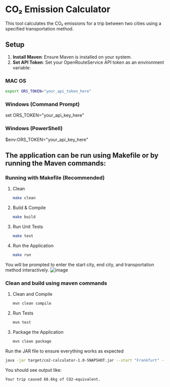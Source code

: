 # CO₂ Emission Calculator

This tool calculates the CO₂ emissions for a trip between two cities using a specified transportation method.

## Setup

1. **Install Maven**: Ensure Maven is installed on your system.
2. **Set API Token**: Set your OpenRouteService API token as an environment variable:

### MAC OS
   ```bash
   export ORS_TOKEN="your_api_token_here"
   ```
### Windows (Command Prompt)
set ORS_TOKEN="your_api_key_here" 
### Windows (PowerShell)
$env:ORS_TOKEN="your_api_key_here"

## The application can be run using Makefile or by running the Maven commands:

### Running with Makefile (Recommended)
1. Clean
   ````bash
   make clean
   ````
2. Build & Compile
   ````bash
   make build
   ````
3. Run Unit Tests
   ````bash
   make test
   ````
4. Run the Application
   ````bash
   make run
   ````
You will be prompted to enter the start city, end city, and transportation method interactively.
![image](https://github.com/user-attachments/assets/3c199eae-352c-4299-8649-563d29017428)

### Clean and build using maven commands
1. Clean and Compile 
   ````bash 
   mvn clean compile
   ````
2. Run Tests
   ````bash
   mvn test
   ````
3. Package the Application
   ````bash
   mvn clean package
   ````

Run the JAR file to ensure everything works as expected
   ````bash
java -jar target/co2-calculator-1.0-SNAPSHOT.jar --start "Frankfurt" --end "Munich" --transportation-method bus-default
````

You should see output like:
````nginx
Your trip caused 68.6kg of CO2-equivalent.
````

